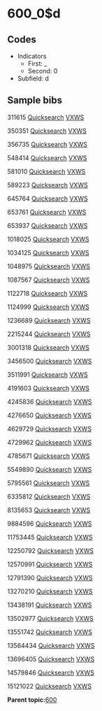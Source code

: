 # 600\_0$d

## Codes

-   Indicators
    -   First: \_
    -   Second: 0
-   Subfield: d

## Sample bibs

311615 [Quicksearch](https://search.library.yale.edu/catalog/311615) [VXWS](http://prodorbis.library.yale.edu:7014/vxws/GetHoldingsService?bibId=311615)

350351 [Quicksearch](https://search.library.yale.edu/catalog/350351) [VXWS](http://prodorbis.library.yale.edu:7014/vxws/GetHoldingsService?bibId=350351)

356735 [Quicksearch](https://search.library.yale.edu/catalog/356735) [VXWS](http://prodorbis.library.yale.edu:7014/vxws/GetHoldingsService?bibId=356735)

548414 [Quicksearch](https://search.library.yale.edu/catalog/548414) [VXWS](http://prodorbis.library.yale.edu:7014/vxws/GetHoldingsService?bibId=548414)

581010 [Quicksearch](https://search.library.yale.edu/catalog/581010) [VXWS](http://prodorbis.library.yale.edu:7014/vxws/GetHoldingsService?bibId=581010)

589223 [Quicksearch](https://search.library.yale.edu/catalog/589223) [VXWS](http://prodorbis.library.yale.edu:7014/vxws/GetHoldingsService?bibId=589223)

645764 [Quicksearch](https://search.library.yale.edu/catalog/645764) [VXWS](http://prodorbis.library.yale.edu:7014/vxws/GetHoldingsService?bibId=645764)

653761 [Quicksearch](https://search.library.yale.edu/catalog/653761) [VXWS](http://prodorbis.library.yale.edu:7014/vxws/GetHoldingsService?bibId=653761)

653937 [Quicksearch](https://search.library.yale.edu/catalog/653937) [VXWS](http://prodorbis.library.yale.edu:7014/vxws/GetHoldingsService?bibId=653937)

1018025 [Quicksearch](https://search.library.yale.edu/catalog/1018025) [VXWS](http://prodorbis.library.yale.edu:7014/vxws/GetHoldingsService?bibId=1018025)

1034125 [Quicksearch](https://search.library.yale.edu/catalog/1034125) [VXWS](http://prodorbis.library.yale.edu:7014/vxws/GetHoldingsService?bibId=1034125)

1048975 [Quicksearch](https://search.library.yale.edu/catalog/1048975) [VXWS](http://prodorbis.library.yale.edu:7014/vxws/GetHoldingsService?bibId=1048975)

1087567 [Quicksearch](https://search.library.yale.edu/catalog/1087567) [VXWS](http://prodorbis.library.yale.edu:7014/vxws/GetHoldingsService?bibId=1087567)

1122718 [Quicksearch](https://search.library.yale.edu/catalog/1122718) [VXWS](http://prodorbis.library.yale.edu:7014/vxws/GetHoldingsService?bibId=1122718)

1124999 [Quicksearch](https://search.library.yale.edu/catalog/1124999) [VXWS](http://prodorbis.library.yale.edu:7014/vxws/GetHoldingsService?bibId=1124999)

1236689 [Quicksearch](https://search.library.yale.edu/catalog/1236689) [VXWS](http://prodorbis.library.yale.edu:7014/vxws/GetHoldingsService?bibId=1236689)

2215244 [Quicksearch](https://search.library.yale.edu/catalog/2215244) [VXWS](http://prodorbis.library.yale.edu:7014/vxws/GetHoldingsService?bibId=2215244)

3001318 [Quicksearch](https://search.library.yale.edu/catalog/3001318) [VXWS](http://prodorbis.library.yale.edu:7014/vxws/GetHoldingsService?bibId=3001318)

3456500 [Quicksearch](https://search.library.yale.edu/catalog/3456500) [VXWS](http://prodorbis.library.yale.edu:7014/vxws/GetHoldingsService?bibId=3456500)

3511991 [Quicksearch](https://search.library.yale.edu/catalog/3511991) [VXWS](http://prodorbis.library.yale.edu:7014/vxws/GetHoldingsService?bibId=3511991)

4191603 [Quicksearch](https://search.library.yale.edu/catalog/4191603) [VXWS](http://prodorbis.library.yale.edu:7014/vxws/GetHoldingsService?bibId=4191603)

4245836 [Quicksearch](https://search.library.yale.edu/catalog/4245836) [VXWS](http://prodorbis.library.yale.edu:7014/vxws/GetHoldingsService?bibId=4245836)

4276650 [Quicksearch](https://search.library.yale.edu/catalog/4276650) [VXWS](http://prodorbis.library.yale.edu:7014/vxws/GetHoldingsService?bibId=4276650)

4629729 [Quicksearch](https://search.library.yale.edu/catalog/4629729) [VXWS](http://prodorbis.library.yale.edu:7014/vxws/GetHoldingsService?bibId=4629729)

4729962 [Quicksearch](https://search.library.yale.edu/catalog/4729962) [VXWS](http://prodorbis.library.yale.edu:7014/vxws/GetHoldingsService?bibId=4729962)

4785671 [Quicksearch](https://search.library.yale.edu/catalog/4785671) [VXWS](http://prodorbis.library.yale.edu:7014/vxws/GetHoldingsService?bibId=4785671)

5549890 [Quicksearch](https://search.library.yale.edu/catalog/5549890) [VXWS](http://prodorbis.library.yale.edu:7014/vxws/GetHoldingsService?bibId=5549890)

5795561 [Quicksearch](https://search.library.yale.edu/catalog/5795561) [VXWS](http://prodorbis.library.yale.edu:7014/vxws/GetHoldingsService?bibId=5795561)

6335812 [Quicksearch](https://search.library.yale.edu/catalog/6335812) [VXWS](http://prodorbis.library.yale.edu:7014/vxws/GetHoldingsService?bibId=6335812)

8135653 [Quicksearch](https://search.library.yale.edu/catalog/8135653) [VXWS](http://prodorbis.library.yale.edu:7014/vxws/GetHoldingsService?bibId=8135653)

9884596 [Quicksearch](https://search.library.yale.edu/catalog/9884596) [VXWS](http://prodorbis.library.yale.edu:7014/vxws/GetHoldingsService?bibId=9884596)

11753445 [Quicksearch](https://search.library.yale.edu/catalog/11753445) [VXWS](http://prodorbis.library.yale.edu:7014/vxws/GetHoldingsService?bibId=11753445)

12250792 [Quicksearch](https://search.library.yale.edu/catalog/12250792) [VXWS](http://prodorbis.library.yale.edu:7014/vxws/GetHoldingsService?bibId=12250792)

12570991 [Quicksearch](https://search.library.yale.edu/catalog/12570991) [VXWS](http://prodorbis.library.yale.edu:7014/vxws/GetHoldingsService?bibId=12570991)

12791390 [Quicksearch](https://search.library.yale.edu/catalog/12791390) [VXWS](http://prodorbis.library.yale.edu:7014/vxws/GetHoldingsService?bibId=12791390)

13270210 [Quicksearch](https://search.library.yale.edu/catalog/13270210) [VXWS](http://prodorbis.library.yale.edu:7014/vxws/GetHoldingsService?bibId=13270210)

13438191 [Quicksearch](https://search.library.yale.edu/catalog/13438191) [VXWS](http://prodorbis.library.yale.edu:7014/vxws/GetHoldingsService?bibId=13438191)

13502977 [Quicksearch](https://search.library.yale.edu/catalog/13502977) [VXWS](http://prodorbis.library.yale.edu:7014/vxws/GetHoldingsService?bibId=13502977)

13551742 [Quicksearch](https://search.library.yale.edu/catalog/13551742) [VXWS](http://prodorbis.library.yale.edu:7014/vxws/GetHoldingsService?bibId=13551742)

13564434 [Quicksearch](https://search.library.yale.edu/catalog/13564434) [VXWS](http://prodorbis.library.yale.edu:7014/vxws/GetHoldingsService?bibId=13564434)

13696405 [Quicksearch](https://search.library.yale.edu/catalog/13696405) [VXWS](http://prodorbis.library.yale.edu:7014/vxws/GetHoldingsService?bibId=13696405)

14579846 [Quicksearch](https://search.library.yale.edu/catalog/14579846) [VXWS](http://prodorbis.library.yale.edu:7014/vxws/GetHoldingsService?bibId=14579846)

15121022 [Quicksearch](https://search.library.yale.edu/catalog/15121022) [VXWS](http://prodorbis.library.yale.edu:7014/vxws/GetHoldingsService?bibId=15121022)

**Parent topic:**[600](../../tags/600/600.md)

